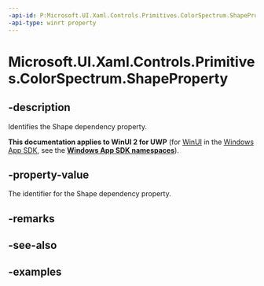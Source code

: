 ```yaml
---
-api-id: P:Microsoft.UI.Xaml.Controls.Primitives.ColorSpectrum.ShapeProperty
-api-type: winrt property
---
```

<!-- Property syntax.
public DependencyProperty ShapeProperty { get; }
-->

# Microsoft.UI.Xaml.Controls.Primitives.ColorSpectrum.ShapeProperty


## -description

Identifies the Shape dependency property.


**This documentation applies to WinUI 2 for UWP** (for [WinUI](/windows/apps/winui/winui3/) in the [Windows App SDK](/windows/apps/windows-app-sdk/), see the **[Windows App SDK namespaces](/windows/windows-app-sdk/api/winrt/)**).

## -property-value

The identifier for the Shape dependency property.


## -remarks


## -see-also


## -examples


